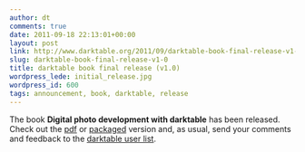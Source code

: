 ```yaml
---
author: dt
comments: true
date: 2011-09-18 22:13:01+00:00
layout: post
link: http://www.darktable.org/2011/09/darktable-book-final-release-v1-0/
slug: darktable-book-final-release-v1-0
title: darktable book final release (v1.0)
wordpress_lede: initial_release.jpg
wordpress_id: 600
tags: announcement, book, darktable, release
---
```


The book **Digital photo development with darktable** has been released. Check out the [pdf](https://sourceforge.net/projects/darktable/files/darktable/book/1.0/darktable.pdf/download) or [packaged](https://sourceforge.net/projects/darktable/files/darktable/book/1.0/darktable-book-1.0.zip/download) version and, as usual, send your comments and feedback to the [darktable user list](https://lists.sourceforge.net/lists/listinfo/darktable-users).
